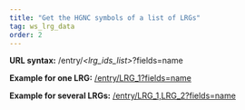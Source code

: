 ```yaml
---
title: "Get the HGNC symbols of a list of LRGs"
tag: ws_lrg_data
order: 2
---
```


<p>
  <b>URL syntax:</b> /entry/<i>&lt;lrg_ids_list&gt;</i>?fields=name
</p>
<p>
  <b>Example for one LRG:</b> 
  <a href="http://www.ebi.ac.uk/ebisearch/ws/rest/lrg/entry/LRG_1?fields=name" target="_blank">/entry/LRG_1?fields=name</a>
</p>
<p>
  <b>Example for several LRGs:</b> 
  <a href="http://www.ebi.ac.uk/ebisearch/ws/rest/lrg/entry/LRG_1,LRG_2?fields=name" target="_blank">/entry/LRG_1,LRG_2?fields=name</a>
</p>